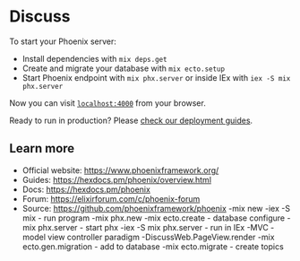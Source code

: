 # Discuss

To start your Phoenix server:

- Install dependencies with `mix deps.get`
- Create and migrate your database with `mix ecto.setup`
- Start Phoenix endpoint with `mix phx.server` or inside IEx with `iex -S mix phx.server`

Now you can visit [`localhost:4000`](http://localhost:4000) from your browser.

Ready to run in production? Please [check our deployment guides](https://hexdocs.pm/phoenix/deployment.html).

## Learn more

- Official website: https://www.phoenixframework.org/
- Guides: https://hexdocs.pm/phoenix/overview.html
- Docs: https://hexdocs.pm/phoenix
- Forum: https://elixirforum.com/c/phoenix-forum
- Source: https://github.com/phoenixframework/phoenix
  -mix new <app name>
  -iex -S mix - run program
  -mix phx.new <app name>
  -mix ecto.create - database configure
  -mix phx.server - start phx
  -iex -S mix phx.server - run in IEx
  -MVC - model view controller paradigm
  -DiscussWeb.PageView.render
  -mix ecto.gen.migration <name> - add to database
  -mix ecto.migrate - create topics
